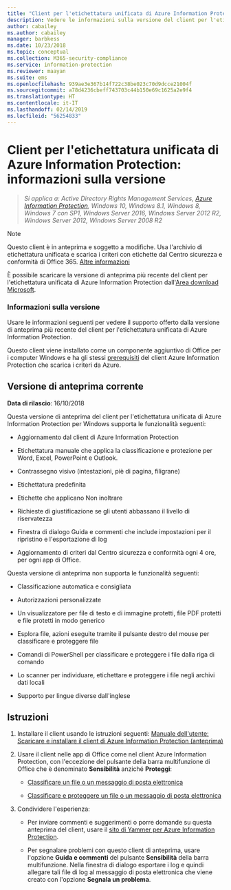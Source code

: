 ```yaml
---
title: "Client per l'etichettatura unificata di Azure Information Protection: informazioni di rilascio versione"
description: Vedere le informazioni sulla versione del client per l'etichettatura unificata di Azure Information Protection per Windows.
author: cabailey
ms.author: cabailey
manager: barbkess
ms.date: 10/23/2018
ms.topic: conceptual
ms.collection: M365-security-compliance
ms.service: information-protection
ms.reviewer: maayan
ms.suite: ems
ms.openlocfilehash: 939ae3e367b14f722c38be023c70d9dcce21004f
ms.sourcegitcommit: a78d4236cbeff743703c44b150e69c1625a2e9f4
ms.translationtype: HT
ms.contentlocale: it-IT
ms.lasthandoff: 02/14/2019
ms.locfileid: "56254833"
---
```

# <a name="azure-information-protection-unified-labeling-client-version-release-information"></a>Client per l'etichettatura unificata di Azure Information Protection: informazioni sulla versione

>*Si applica a: Active Directory Rights Management Services, [Azure Information Protection](https://azure.microsoft.com/pricing/details/information-protection), Windows 10, Windows 8.1, Windows 8, Windows 7 con SP1, Windows Server 2016, Windows Server 2012 R2, Windows Server 2012, Windows Server 2008 R2*

> [!NOTE]
> Questo client è in anteprima e soggetto a modifiche. Usa l'archivio di etichettatura unificata e scarica i criteri con etichette dal Centro sicurezza e conformità di Office 365. [Altre informazioni](/Office365/SecurityCompliance/sensitivity-labels)

È possibile scaricare la versione di anteprima più recente del client per l'etichettatura unificata di Azure Information Protection dall'[Area download Microsoft](https://www.microsoft.com/en-us/download/details.aspx?id=57440).

### <a name="release-information"></a>Informazioni sulla versione

Usare le informazioni seguenti per vedere il supporto offerto dalla versione di anteprima più recente del client per l'etichettatura unificata di Azure Information Protection. 

Questo client viene installato come un componente aggiuntivo di Office per i computer Windows e ha gli stessi [prerequisiti](../requirements.md) del client Azure Information Protection che scarica i criteri da Azure.

## <a name="current-preview-version"></a>Versione di anteprima corrente

**Data di rilascio**: 16/10/2018

Questa versione di anteprima del client per l'etichettatura unificata di Azure Information Protection per Windows supporta le funzionalità seguenti: 

- Aggiornamento dal client di Azure Information Protection

- Etichettatura manuale che applica la classificazione e protezione per Word, Excel, PowerPoint e Outlook.

- Contrassegno visivo (intestazioni, piè di pagina, filigrane)

- Etichettatura predefinita 

- Etichette che applicano Non inoltrare

- Richieste di giustificazione se gli utenti abbassano il livello di riservatezza

- Finestra di dialogo Guida e commenti che include impostazioni per il ripristino e l'esportazione di log

- Aggiornamento di criteri dal Centro sicurezza e conformità ogni 4 ore, per ogni app di Office.

Questa versione di anteprima non supporta le funzionalità seguenti:

- Classificazione automatica e consigliata

- Autorizzazioni personalizzate

- Un visualizzatore per file di testo e di immagine protetti, file PDF protetti e file protetti in modo generico

- Esplora file, azioni eseguite tramite il pulsante destro del mouse per classificare e proteggere file

- Comandi di PowerShell per classificare e proteggere i file dalla riga di comando

- Lo scanner per individuare, etichettare e proteggere i file negli archivi dati locali

- Supporto per lingue diverse dall'inglese

## <a name="instructions"></a>Istruzioni

1. Installare il client usando le istruzioni seguenti: [Manuale dell'utente: Scaricare e installare il client di Azure Information Protection (anteprima)](install-unifiedlabelingclient-app.md) 

2. Usare il client nelle app di Office come nel client Azure Information Protection, con l'eccezione del pulsante della barra multifunzione di Office che è denominato **Sensibilità** anziché **Proteggi**:
    
    - [Classificare un file o un messaggio di posta elettronica](client-classify.md) 
    
    - [Classificare e proteggere un file o un messaggio di posta elettronica](client-classify-protect.md)

3. Condividere l'esperienza: 
    
    - Per inviare commenti e suggerimenti o porre domande su questa anteprima del client, usare il [sito di Yammer per Azure Information Protection](https://www.yammer.com/AskIPTeam).
    
    - Per segnalare problemi con questo client di anteprima, usare l'opzione **Guida e commenti** del pulsante **Sensibilità** della barra multifunzione. Nella finestra di dialogo esportare i log e quindi allegare tali file di log al messaggio di posta elettronica che viene creato con l'opzione **Segnala un problema**. 

